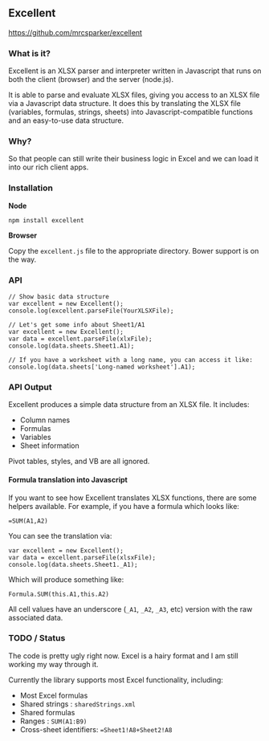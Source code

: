 ## Excellent

https://github.com/mrcsparker/excellent

### What is it?

Excellent is an XLSX parser and interpreter written in Javascript that runs on both the client (browser) and the server (node.js).

It is able to parse and evaluate XLSX files, giving you access to an XLSX file via a Javascript data structure.  It does this by translating the XLSX file (variables, formulas, strings, sheets) into Javascript-compatible functions and an easy-to-use data structure.

### Why?

So that people can still write their business logic in Excel and we can load it into our rich client apps.

### Installation

__Node__

    npm install excellent
    
__Browser__

Copy the `excellent.js` file to the appropriate directory.  Bower support is on the way.
### API

	// Show basic data structure
	var excellent = new Excellent();
	console.log(excellent.parseFile(YourXLSXFile);
	
	// Let's get some info about Sheet1/A1
	var excellent = new Excellent();
	var data = excellent.parseFile(xlxFile);	
	console.log(data.sheets.Sheet1.A1);
	
	// If you have a worksheet with a long name, you can access it like:
	console.log(data.sheets['Long-named worksheet'].A1);
		

### API Output

Excellent produces a simple data structure from an XLSX file.  It includes:

* Column names
* Formulas
* Variables
* Sheet information

Pivot tables, styles, and VB are all ignored.

#### Formula translation into Javascript

If you want to see how Excellent translates XLSX functions, there are some helpers available.  For example, if you have a formula which looks like:

	=SUM(A1,A2)

You can see the translation via:

	var excellent = new Excellent();
	var data = excellent.parseFile(xlsxFile);
	console.log(data.sheets.Sheet1._A1);
	
Which will produce something like:

	Formula.SUM(this.A1,this.A2)
	
All cell values have an underscore (`_A1`, `_A2`, `_A3`, etc) version with the raw associated data.


### TODO / Status

The code is pretty ugly right now.  Excel is a hairy format and I am still working my way through it.

Currently the library supports most Excel functionality, including:

* Most Excel formulas
* Shared strings : `sharedStrings.xml`
* Shared formulas
* Ranges : `SUM(A1:B9)`
* Cross-sheet identifiers: `=Sheet1!A8+Sheet2!A8`

